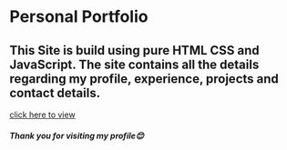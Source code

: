 # Personal Portfolio

## This Site is build using pure HTML CSS and JavaScript. The site contains all the details regarding my profile, experience, projects and contact details.

[click here to view](https://myportfolio-dinesh.netlify.app/)

##### Thank you for visiting my profile😊
